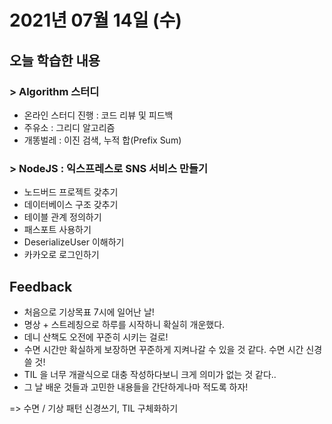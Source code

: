 # 2021년 07월 14일 (수) 

## 오늘 학습한 내용

### > Algorithm 스터디

- 온라인 스터디 진행 : 코드 리뷰 및 피드백
- 주유소 : 그리디 알고리즘
- 개똥벌레 : 이진 검색, 누적 합(Prefix Sum)

### > NodeJS : 익스프레스로 SNS 서비스 만들기

- 노드버드 프로젝트 갖추기
- 데이터베이스 구조 갖추기
- 테이블 관계 정의하기
- 패스포트 사용하기
- DeserializeUser 이해하기
- 카카오로 로그인하기



## Feedback

- 처음으로 기상목표 7시에 일어난 날!
- 명상 + 스트레칭으로 하루를 시작하니 확실히 개운했다.
- 데니 산책도 오전에 꾸준히 시키는 걸로!
- 수면 시간만 확실하게 보장하면 꾸준하게 지켜나갈 수 있을 것 같다. 수면 시간 신경쓸 것!
- TIL 을 너무 개괄식으로 대충 작성하다보니 크게 의미가 없는 것 같다..
- 그 날 배운 것들과 고민한 내용들을 간단하게나마 적도록 하자!

=> 수면 / 기상 패턴 신경쓰기, TIL 구체화하기






